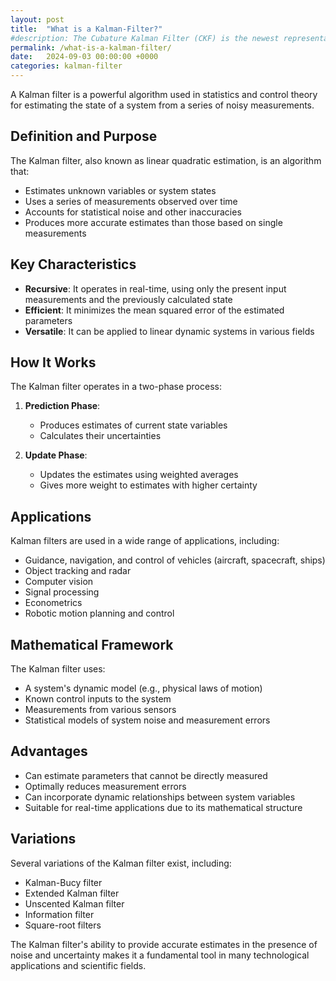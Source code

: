 ```yaml
---
layout: post
title:  "What is a Kalman-Filter?"
#description: The Cubature Kalman Filter (CKF) is the newest representative of the sigma-point methods and is based on the Cubature rule.
permalink: /what-is-a-kalman-filter/
date:   2024-09-03 00:00:00 +0000
categories: kalman-filter
---
```


A Kalman filter is a powerful algorithm used in statistics and control theory for estimating the state of a system from a series of noisy measurements.

## Definition and Purpose

The Kalman filter, also known as linear quadratic estimation, is an algorithm that:

- Estimates unknown variables or system states
- Uses a series of measurements observed over time
- Accounts for statistical noise and other inaccuracies
- Produces more accurate estimates than those based on single measurements

## Key Characteristics

- **Recursive**: It operates in real-time, using only the present input measurements and the previously calculated state
- **Efficient**: It minimizes the mean squared error of the estimated parameters
- **Versatile**: It can be applied to linear dynamic systems in various fields

## How It Works

The Kalman filter operates in a two-phase process:

1. **Prediction Phase**: 
   - Produces estimates of current state variables
   - Calculates their uncertainties

2. **Update Phase**:
   - Updates the estimates using weighted averages
   - Gives more weight to estimates with higher certainty

## Applications

Kalman filters are used in a wide range of applications, including:

- Guidance, navigation, and control of vehicles (aircraft, spacecraft, ships)
- Object tracking and radar
- Computer vision
- Signal processing
- Econometrics
- Robotic motion planning and control

## Mathematical Framework

The Kalman filter uses:

- A system's dynamic model (e.g., physical laws of motion)
- Known control inputs to the system
- Measurements from various sensors
- Statistical models of system noise and measurement errors

## Advantages

- Can estimate parameters that cannot be directly measured
- Optimally reduces measurement errors
- Can incorporate dynamic relationships between system variables
- Suitable for real-time applications due to its mathematical structure

## Variations

Several variations of the Kalman filter exist, including:

- Kalman-Bucy filter
- Extended Kalman filter
- Unscented Kalman filter
- Information filter
- Square-root filters

The Kalman filter's ability to provide accurate estimates in the presence of noise and uncertainty makes it a fundamental tool in many technological applications and scientific fields.


[jekyll-docs]: https://jekyllrb.com/docs/home
[jekyll-gh]:   https://github.com/jekyll/jekyll
[jekyll-talk]: https://talk.jekyllrb.com/
